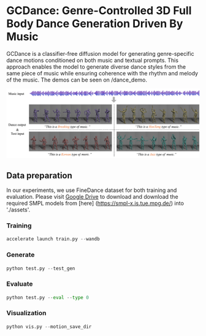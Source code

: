# GCDance: Genre-Controlled 3D Full Body Dance Generation Driven By Music
GCDance is a classifier-free diffusion model for generating genre-specific dance motions conditioned on both music and textual prompts. This approach enables the model to generate diverse dance styles from the same piece of music while ensuring coherence with the rhythm and melody of the music. The demos can be seen on /dance_demo.

![GCDance cover](images/f1-top.png)

## Data preparation

In our experiments, we use FineDance dataset for both training and evaluation. Please visit [Google Drive](https://drive.google.com/file/d/1zQvWG9I0H4U3Zrm8d_QD_ehenZvqfQfS/view?usp=sharing) to download and download the required SMPL models from [here] (https://smpl-x.is.tue.mpg.de/) into './assets'.

### Training
```python
accelerate launch train.py --wandb
```

### Generate

```python
python test.py --test_gen
```
### Evaluate

```python
python test.py --eval --type 0
```

### Visualization
```python
python vis.py --motion_save_dir 
```
